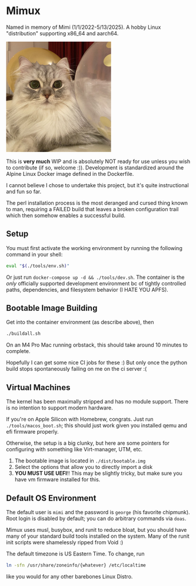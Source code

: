 # Mimux

Named in memory of Mimi (1/1/2022-5/13/2025). A hobby Linux "distribution"
supporting x86_64 and aarch64.

![Mimi](./mimi.jpg)

This is **very much** WIP and is absolutely NOT ready for use unless you wish to
contribute (if so, welcome :)). Development is standardized around the Alpine
Linux Docker image defined in the Dockerfile.

I cannot believe I chose to undertake this project, but it's quite instructional
and fun so far.

The perl installation process is the most deranged and cursed thing known to
man, requiring a FAILED build that leaves a broken configuration trail which
then somehow enables a successful build.

## Setup

You must first activate the working environment by running the following command
in your shell:

```sh
eval "$(./tools/env.sh)"
```

Or just run `docker-compose up -d && ./tools/dev.sh`.
The container is the *only* officially supported development environment bc of
tightly controlled paths, dependencies, and filesystem behavior (I HATE YOU
APFS).

## Bootable Image Building

Get into the container environment (as describe above), then
```sh
./buildall.sh
```

On an M4 Pro Mac running orbstack, this should take around 10 minutes to
complete.

Hopefully I can get some nice CI jobs for these :) But only once the python
build stops spontaneously failing on me on the ci server :(

## Virtual Machines

The kernel has been maximally stripped and has no module support. There is no
intention to support modern hardware.

If you're on Apple Silicon with Homebrew, congrats. Just run
`./tools/macos_boot.sh`; this should just work given you installed qemu and efi
firmware properly.

Otherwise, the setup is a big clunky, but here are some pointers for configuring
with something like Virt-manager, UTM, etc.

1. The bootable image is located in `./dist/bootable.img`
2. Select the options that allow you to directly import a disk
3. **YOU MUST USE UEFI**!! This may be slightly tricky, but make sure you have
   vm firmware installed for this.

## Default OS Environment

The default user is `mimi` and the password is `george` (his favorite chipmunk).
Root login is disabled by default; you can do arbitrary commands via `doas`.

Mimux uses musl, busybox, and runit to reduce bloat, but you should have many of
your standard build tools installed on the system. Many of the runit init
scripts were shamelessly ripped from Void :)

The default timezone is US Eastern Time. To change, run
```sh
ln -sfn /usr/share/zoneinfo/{whatever} /etc/localtime
```
like you would for any other barebones Linux Distro.
